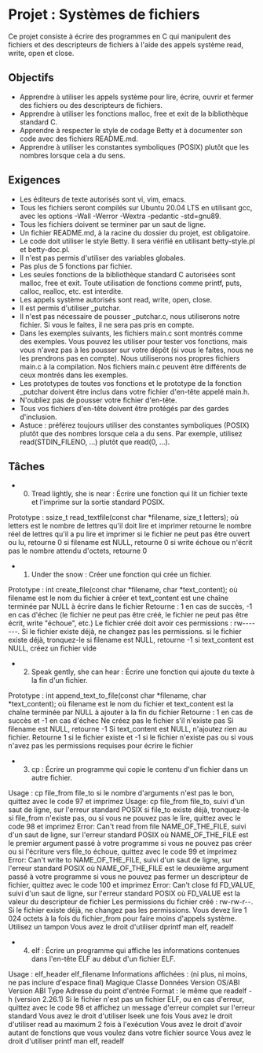 # Projet : Systèmes de fichiers

Ce projet consiste à écrire des programmes en C qui manipulent des fichiers et des descripteurs de fichiers à l'aide des appels système read, write, open et close.

## Objectifs

- Apprendre à utiliser les appels système pour lire, écrire, ouvrir et fermer des fichiers ou des descripteurs de fichiers.
- Apprendre à utiliser les fonctions malloc, free et exit de la bibliothèque standard C.
- Apprendre à respecter le style de codage Betty et à documenter son code avec des fichiers README.md.
- Apprendre à utiliser les constantes symboliques (POSIX) plutôt que les nombres lorsque cela a du sens.

## Exigences

- Les éditeurs de texte autorisés sont vi, vim, emacs.
- Tous les fichiers seront compilés sur Ubuntu 20.04 LTS en utilisant gcc, avec les options -Wall -Werror -Wextra -pedantic -std=gnu89.
- Tous les fichiers doivent se terminer par un saut de ligne.
- Un fichier README.md, à la racine du dossier du projet, est obligatoire.
- Le code doit utiliser le style Betty. Il sera vérifié en utilisant betty-style.pl et betty-doc.pl.
- Il n'est pas permis d'utiliser des variables globales.
- Pas plus de 5 fonctions par fichier.
- Les seules fonctions de la bibliothèque standard C autorisées sont malloc, free et exit. Toute utilisation de fonctions comme printf, puts, calloc, realloc, etc. est interdite.
- Les appels système autorisés sont read, write, open, close.
- Il est permis d'utiliser _putchar.
- Il n'est pas nécessaire de pousser _putchar.c, nous utiliserons notre fichier. Si vous le faites, il ne sera pas pris en compte.
- Dans les exemples suivants, les fichiers main.c sont montrés comme des exemples. Vous pouvez les utiliser pour tester vos fonctions, mais vous n'avez pas à les pousser sur votre dépôt (si vous le faites, nous ne les prendrons pas en compte). Nous utiliserons nos propres fichiers main.c à la compilation. Nos fichiers main.c peuvent être différents de ceux montrés dans les exemples.
- Les prototypes de toutes vos fonctions et le prototype de la fonction _putchar doivent être inclus dans votre fichier d'en-tête appelé main.h.
- N'oubliez pas de pousser votre fichier d'en-tête.
- Tous vos fichiers d'en-tête doivent être protégés par des gardes d'inclusion.
- Astuce : préférez toujours utiliser des constantes symboliques (POSIX) plutôt que des nombres lorsque cela a du sens. Par exemple, utilisez read(STDIN_FILENO, ...) plutôt que read(0, ...).

## Tâches

- 0. Tread lightly, she is near :
Écrire une fonction qui lit un fichier texte et l'imprime sur la sortie standard POSIX.

Prototype : ssize_t read_textfile(const char *filename, size_t letters);
où letters est le nombre de lettres qu'il doit lire et imprimer
retourne le nombre réel de lettres qu'il a pu lire et imprimer
si le fichier ne peut pas être ouvert ou lu, retourne 0
si filename est NULL, retourne 0
si write échoue ou n'écrit pas le nombre attendu d'octets, retourne 0

- 1. Under the snow :
Créer une fonction qui crée un fichier.

Prototype : int create_file(const char *filename, char *text_content);
où filename est le nom du fichier à créer et text_content est une chaîne terminée par NULL à écrire dans le fichier
Retourne : 1 en cas de succès, -1 en cas d'échec (le fichier ne peut pas être créé, le fichier ne peut pas être écrit, write "échoue", etc.)
Le fichier créé doit avoir ces permissions : rw-------. Si le fichier existe déjà, ne changez pas les permissions.
si le fichier existe déjà, tronquez-le
si filename est NULL, retourne -1
si text_content est NULL, créez un fichier vide

- 2. Speak gently, she can hear :
Écrire une fonction qui ajoute du texte à la fin d'un fichier.

Prototype : int append_text_to_file(const char *filename, char *text_content);
où filename est le nom du fichier et text_content est la chaîne terminée par NULL à ajouter à la fin du fichier
Retourne : 1 en cas de succès et -1 en cas d'échec
Ne créez pas le fichier s'il n'existe pas
Si filename est NULL, retourne -1
Si text_content est NULL, n'ajoutez rien au fichier. Retourne 1 si le fichier existe et -1 si le fichier n'existe pas ou si vous n'avez pas les permissions requises pour écrire le fichier

- 3. cp :
Écrire un programme qui copie le contenu d'un fichier dans un autre fichier.

Usage : cp file_from file_to
si le nombre d'arguments n'est pas le bon, quittez avec le code 97 et imprimez Usage: cp file_from file_to, suivi d'un saut de ligne, sur l'erreur standard POSIX
si file_to existe déjà, tronquez-le
si file_from n'existe pas, ou si vous ne pouvez pas le lire, quittez avec le code 98 et imprimez Error: Can't read from file NAME_OF_THE_FILE, suivi d'un saut de ligne, sur l'erreur standard POSIX
où NAME_OF_THE_FILE est le premier argument passé à votre programme
si vous ne pouvez pas créer ou si l'écriture vers file_to échoue, quittez avec le code 99 et imprimez Error: Can't write to NAME_OF_THE_FILE, suivi d'un saut de ligne, sur l'erreur standard POSIX
où NAME_OF_THE_FILE est le deuxième argument passé à votre programme
si vous ne pouvez pas fermer un descripteur de fichier, quittez avec le code 100 et imprimez Error: Can't close fd FD_VALUE, suivi d'un saut de ligne, sur l'erreur standard POSIX
où FD_VALUE est la valeur du descripteur de fichier
Les permissions du fichier créé : rw-rw-r--. Si le fichier existe déjà, ne changez pas les permissions.
Vous devez lire 1 024 octets à la fois du fichier_from pour faire moins d'appels système. Utilisez un tampon
Vous avez le droit d'utiliser dprintf
man elf, readelf

- 4. elf :
Écrire un programme qui affiche les informations contenues dans l'en-tête ELF au début d'un fichier ELF.

Usage : elf_header elf_filename
Informations affichées : (ni plus, ni moins, ne pas inclure d'espace final)
Magique
Classe
Données
Version
OS/ABI
Version ABI
Type
Adresse du point d'entrée
Format : le même que readelf -h (version 2.26.1)
Si le fichier n'est pas un fichier ELF, ou en cas d'erreur, quittez avec le code 98 et affichez un message d'erreur complet sur l'erreur standard
Vous avez le droit d'utiliser lseek une fois
Vous avez le droit d'utiliser read au maximum 2 fois à l'exécution
Vous avez le droit d'avoir autant de fonctions que vous voulez dans votre fichier source
Vous avez le droit d'utiliser printf
man elf, readelf
